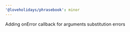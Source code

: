 ```yaml
---
'@loveholidays/phrasebook': minor
---
```


Adding onError callback for arguments substitution errors
